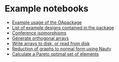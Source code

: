 Example notebooks
=================


* [Example usage of the OApackage](example_oapackage.ipynb)
* [List of example designs contained in the package](example_designs.ipynb)
* [Conference isomorphisms](conference_design_isomorphism.ipynb)
* [Generate orthogonal arrays](example_design_generation.ipynb)
* [Write arrays to disk, or read from disk](example_oa_files.ipynb)
* [Reduction of graphs to normal form using Nauty](example_nauty.ipynb)
* [Calculate a Pareto optimal set of elements](example_pareto.ipynb)

